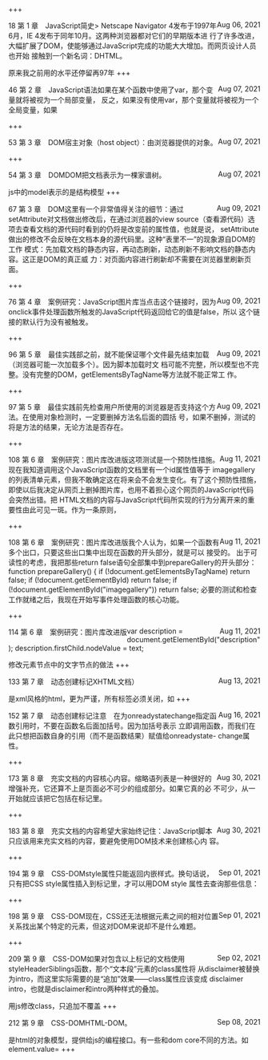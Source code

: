 +++
<div style="float:left">18 第 1 章　JavaScript简史</div><div style="float:right">Aug 06, 2021</div>
> Netscape Navigator 4发布于1997年6月，IE 4发布于同年10月。这两种浏览器都对它们的早期版本进
行了许多改进，大幅扩展了DOM，使能够通过JavaScript完成的功能大大增加。而网页设计人员也开始
接触到一个新名词：DHTML。

原来我之前用的水平还停留再97年
+++
<div style="float:left">46 第 2 章　JavaScript语法</div><div style="float:right">Aug 07, 2021</div>
如果在某个函数中使用了var，那个变量就将被视为一个局部变量，
反之，如果没有使用var，那个变量就将被视为一个全局变量，如果

+++
<div style="float:left">53 第 3 章　DOM</div><div style="float:right">Aug 07, 2021</div>
宿主对象（host object）：由浏览器提供的对象。

+++
<div style="float:left">54 第 3 章　DOM</div><div style="float:right">Aug 07, 2021</div>
DOM把文档表示为一棵家谱树。

js中的model表示的是结构模型
+++
<div style="float:left">67 第 3 章　DOM</div><div style="float:right">Aug 09, 2021</div>
这里有一个非常值得关注的细节：通过setAttribute对文档做出修改后，在通过浏览器的view
source（查看源代码）选项去查看文档的源代码时看到的仍将是改变前的属性值，也就是说，
setAttribute做出的修改不会反映在文档本身的源代码里。这种“表里不一”的现象源自DOM的工作
模式：先加载文档的静态内容，再动态刷新，动态刷新不影响文档的静态内容。这正是DOM的真正威
力：对页面内容进行刷新却不需要在浏览器里刷新页面。

+++
<div style="float:left">76 第 4 章　案例研究：JavaScript图片库</div><div style="float:right">Aug 09, 2021</div>
当点击这个链接时，因为onclick事件处理函数所触发的JavaScript代码返回给它的值是false，所以
这个链接的默认行为没有被触发。

+++
<div style="float:left">96 第 5 章　最佳实践</div><div style="float:right">Aug 09, 2021</div>
部</body>之前，就不能保证哪个文件最先结束加载（浏览器可能一次加载多个）。因为脚本加载时文
档可能不完整，所以模型也不完整。没有完整的DOM，getElementsByTagName等方法就不能正常工
作。

+++
<div style="float:left">97 第 5 章　最佳实践</div><div style="float:right">Aug 09, 2021</div>
前先检查用户所使用的浏览器是否支持这个方法。在使用对象检测时，一定要删掉方法名后面的圆括
号，如果不删掉，测试的将是方法的结果，无论方法是否存在。

+++
<div style="float:left">108 第 6 章　案例研究：图片库改进版</div><div style="float:right">Aug 11, 2021</div>
这项测试是一个预防性措施。现在我知道调用这个JavaScript函数的文档里有一个id属性值等于
imagegallery的列表清单元素，但我不敢确定这在将来会不会发生变化。有了这个预防性措施，
即使以后我决定从网页上删掉图片库，也用不着担心这个网页的JavaScript代码会突然出错。把
HTML文档的内容与JavaScript代码所实现的行为分离开来的重要性由此可见一斑。作为一条原则，

+++
<div style="float:left">108 第 6 章　案例研究：图片库改进版</div><div style="float:right">Aug 11, 2021</div>
我个人认为，如果一个函数有多个出口，只要这些出口集中出现在函数的开头部分，就是可以
接受的。
出于可读性的考虑，我把那些return false语句全部集中到prepareGallery的开头部分：
function prepareGallery() { 
  if (!document.getElementsByTagName) return false; 
  if (!document.getElementById) return false; 
if (!document.getElementById("imagegallery")) return false;
必要的测试和检查工作就绪之后，我现在开始写事件处理函数的核心功能。

+++
<div style="float:left">114 第 6 章　案例研究：图片库改进版</div><div style="float:right">Aug 11, 2021</div>
var description = document.getElementById("description"); 
description.firstChild.nodeValue = text; 

修改元素节点中的文字节点的做法
+++
<div style="float:left">133 第 7 章　动态创建标记</div><div style="float:right">Aug 13, 2021</div>
XHTML文档）

是xml风格的html，更为严谨，所有标签必须关闭，如</a>
+++
<div style="float:left">152 第 7 章　动态创建标记</div><div style="float:right">Aug 16, 2021</div>
注意　在为onreadystatechange指定函数引用时，不要在函数名后面加括号。因为加括号表示
立即调用函数，而我们在此只想把函数自身的引用（而不是函数结果）赋值给onreadystate-
change属性。

+++
<div style="float:left">173 第 8 章　充实文档的内容</div><div style="float:right">Aug 30, 2021</div>
核心内容。缩略语列表是一种很好的增强补充，它还算不上是页面必不可少的组成部分。如果它真的必
不可少，从一开始就应该把它包括在标记里。

+++
<div style="float:left">183 第 8 章　充实文档的内容</div><div style="float:right">Aug 30, 2021</div>
希望大家始终记住：JavaScript脚本只应该用来充实文档的内容，要避免使用DOM技术来创建核心内
容。

+++
<div style="float:left">194 第 9 章　CSS-DOM</div><div style="float:right">Sep 01, 2021</div>
style属性只能返回内嵌样式。换句话说，只有把CSS style属性插入到标记里，才可以用DOM style
属性去查询那些信息：

+++
<div style="float:left">198 第 9 章　CSS-DOM</div><div style="float:right">Sep 01, 2021</div>
现在，CSS还无法根据元素之间的相对位置关系找出某个特定的元素，但这对DOM来说却不是什么难题。

+++
<div style="float:left">209 第 9 章　CSS-DOM</div><div style="float:right">Sep 02, 2021</div>
如果对包含以上标记的文档使用styleHeaderSiblings函数，那个“文本段”元素的class属性将
从disclaimer被替换为intro，而这里实际需要的是“追加”效果——class属性应该变成
disclaimer intro，也就是disclaimer和intro两种样式的叠加。

用js修改class，只追加不覆盖
+++
<div style="float:left">212 第 9 章　CSS-DOM</div><div style="float:right">Sep 08, 2021</div>
HTML-DOM。

是html的对象模型，提供给js的编程接口。有一些和dom core不同的方法。如element.value=
+++
